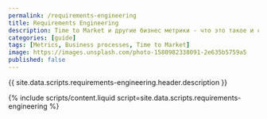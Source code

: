 ```yaml
---
permalink: /requirements-engineering
title: Requirements Engineering
description: Time to Market и другие бизнес метрики - что это такое и с чем их едят? 
categories: [guide]
tags: [Metrics, Business processes, Time to Market]
image: https://images.unsplash.com/photo-1580982338091-2e635b5759a5
published: false
---
```


{{ site.data.scripts.requirements-engineering.header.description }}

<!--more-->

{% include scripts/content.liquid
script=site.data.scripts.requirements-engineering
%}

